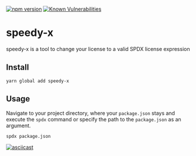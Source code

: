 [![npm version](https://badge.fury.io/js/speedy-x.svg)](https://badge.fury.io/js/speedy-x)
[![Known Vulnerabilities](https://snyk.io/test/github/0xflotus/speedy-x/badge.svg?targetFile=package.json)](https://snyk.io/test/github/0xflotus/speedy-x?targetFile=package.json)

# speedy-x
speedy-x is a tool to change your license to a valid SPDX license expression

## Install
`yarn global add speedy-x`

## Usage
Navigate to your project directory, where your `package.json` stays and execute the `spdx` command or specify the path to the `package.json` as an argument.

`spdx package.json`

[![asciicast](https://asciinema.org/a/eNi3932w6v5wvlbLy7otQifzo.png)](https://asciinema.org/a/eNi3932w6v5wvlbLy7otQifzo)
